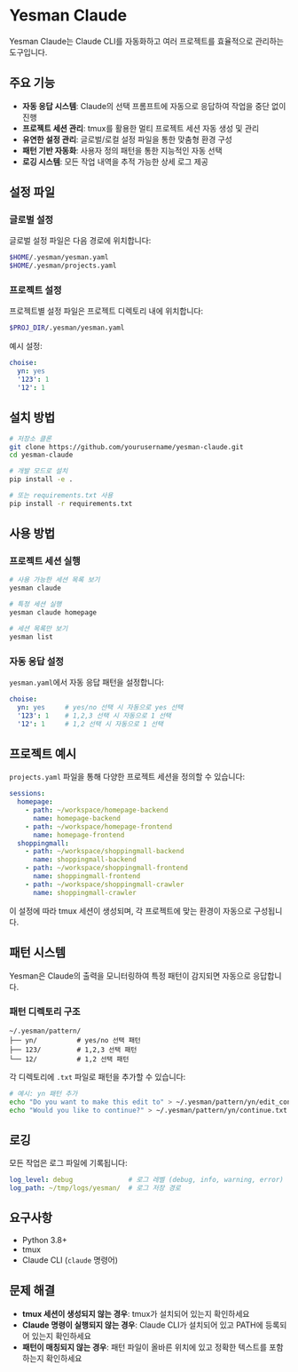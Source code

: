 # Yesman Claude

Yesman Claude는 Claude CLI를 자동화하고 여러 프로젝트를 효율적으로 관리하는 도구입니다.

## 주요 기능

- **자동 응답 시스템**: Claude의 선택 프롬프트에 자동으로 응답하여 작업을 중단 없이 진행
- **프로젝트 세션 관리**: tmux를 활용한 멀티 프로젝트 세션 자동 생성 및 관리
- **유연한 설정 관리**: 글로벌/로컬 설정 파일을 통한 맞춤형 환경 구성
- **패턴 기반 자동화**: 사용자 정의 패턴을 통한 지능적인 자동 선택
- **로깅 시스템**: 모든 작업 내역을 추적 가능한 상세 로그 제공

## 설정 파일

### 글로벌 설정

글로벌 설정 파일은 다음 경로에 위치합니다:

```bash
$HOME/.yesman/yesman.yaml
$HOME/.yesman/projects.yaml
```

### 프로젝트 설정

프로젝트별 설정 파일은 프로젝트 디렉토리 내에 위치합니다:

```bash
$PROJ_DIR/.yesman/yesman.yaml
```

예시 설정:

```yaml
choise:
  yn: yes
  '123': 1
  '12': 1
```

## 설치 방법

```bash
# 저장소 클론
git clone https://github.com/yourusername/yesman-claude.git
cd yesman-claude

# 개발 모드로 설치
pip install -e .

# 또는 requirements.txt 사용
pip install -r requirements.txt
```

## 사용 방법

### 프로젝트 세션 실행

```bash
# 사용 가능한 세션 목록 보기
yesman claude

# 특정 세션 실행
yesman claude homepage

# 세션 목록만 보기
yesman list
```

### 자동 응답 설정

`yesman.yaml`에서 자동 응답 패턴을 설정합니다:

```yaml
choise:
  yn: yes     # yes/no 선택 시 자동으로 yes 선택
  '123': 1    # 1,2,3 선택 시 자동으로 1 선택
  '12': 1     # 1,2 선택 시 자동으로 1 선택
```

## 프로젝트 예시

`projects.yaml` 파일을 통해 다양한 프로젝트 세션을 정의할 수 있습니다:

```yaml
sessions:
  homepage:
    - path: ~/workspace/homepage-backend
      name: homepage-backend
    - path: ~/workspace/homepage-frontend
      name: homepage-frontend
  shoppingmall:
    - path: ~/workspace/shoppingmall-backend
      name: shoppingmall-backend
    - path: ~/workspace/shoppingmall-frontend
      name: shoppingmall-frontend
    - path: ~/workspace/shoppingmall-crawler
      name: shoppingmall-crawler
```

이 설정에 따라 tmux 세션이 생성되며, 각 프로젝트에 맞는 환경이 자동으로 구성됩니다.

## 패턴 시스템

Yesman은 Claude의 출력을 모니터링하여 특정 패턴이 감지되면 자동으로 응답합니다.

### 패턴 디렉토리 구조

```
~/.yesman/pattern/
├── yn/          # yes/no 선택 패턴
├── 123/         # 1,2,3 선택 패턴
└── 12/          # 1,2 선택 패턴
```

각 디렉토리에 `.txt` 파일로 패턴을 추가할 수 있습니다:

```bash
# 예시: yn 패턴 추가
echo "Do you want to make this edit to" > ~/.yesman/pattern/yn/edit_confirm.txt
echo "Would you like to continue?" > ~/.yesman/pattern/yn/continue.txt
```

## 로깅

모든 작업은 로그 파일에 기록됩니다:

```yaml
log_level: debug              # 로그 레벨 (debug, info, warning, error)
log_path: ~/tmp/logs/yesman/  # 로그 저장 경로
```

## 요구사항

- Python 3.8+
- tmux
- Claude CLI (`claude` 명령어)

## 문제 해결

- **tmux 세션이 생성되지 않는 경우**: tmux가 설치되어 있는지 확인하세요
- **Claude 명령이 실행되지 않는 경우**: Claude CLI가 설치되어 있고 PATH에 등록되어 있는지 확인하세요
- **패턴이 매칭되지 않는 경우**: 패턴 파일이 올바른 위치에 있고 정확한 텍스트를 포함하는지 확인하세요
